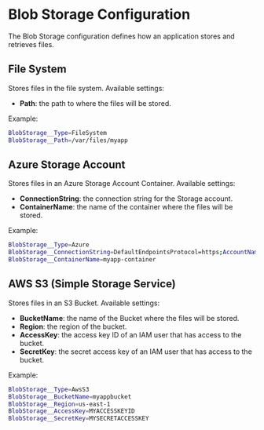 ﻿# Blob Storage Configuration

The Blob Storage configuration defines how an application stores and retrieves files.

## File System

Stores files in the file system. Available settings:

* **Path**: the path to where the files will be stored.

Example:

```sh
BlobStorage__Type=FileSystem
BlobStorage__Path=/var/files/myapp
```

## Azure Storage Account

Stores files in an Azure Storage Account Container. Available settings:

* **ConnectionString**: the connection string for the Storage account.
* **ContainerName**: the name of the container where the files will be stored.

Example:

```sh
BlobStorage__Type=Azure
BlobStorage__ConnectionString=DefaultEndpointsProtocol=https;AccountName=myaccountname;AccountKey=myaccountkey;EndpointSuffix=core.windows.net
BlobStorage__ContainerName=myapp-container
```

## AWS S3 (Simple Storage Service)

Stores files in an S3 Bucket. Available settings:

* **BucketName**: the name of the Bucket where the files will be stored.
* **Region**: the region of the bucket.
* **AccessKey**: the access key ID of an IAM user that has access to the bucket. 
* **SecretKey**: the secret access key of an IAM user that has access to the bucket. 

Example:

```sh
BlobStorage__Type=AwsS3
BlobStorage__BucketName=myappbucket
BlobStorage__Region=us-east-1
BlobStorage__AccessKey=MYACCESSKEYID
BlobStorage__SecretKey=MYSECRETACCESSKEY
```